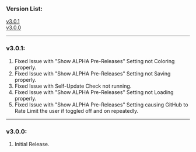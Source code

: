 ### Version List:

[v3.0.1](#v301)  
[v3.0.0](#v300)  

---

### v3.0.1:

1. Fixed Issue with "Show ALPHA Pre-Releases" Setting not Coloring properly.
2. Fixed Issue with "Show ALPHA Pre-Releases" Setting not Saving properly.
3. Fixed Issue with Self-Update Check not running.
4. Fixed Issue with "Show ALPHA Pre-Releases" Setting not Loading properly.
5. Fixed Issue with "Show ALPHA Pre-Releases" Setting causing GitHub to Rate Limit the user if toggled off and on repeatedly.

---

### v3.0.0:

1. Initial Release.